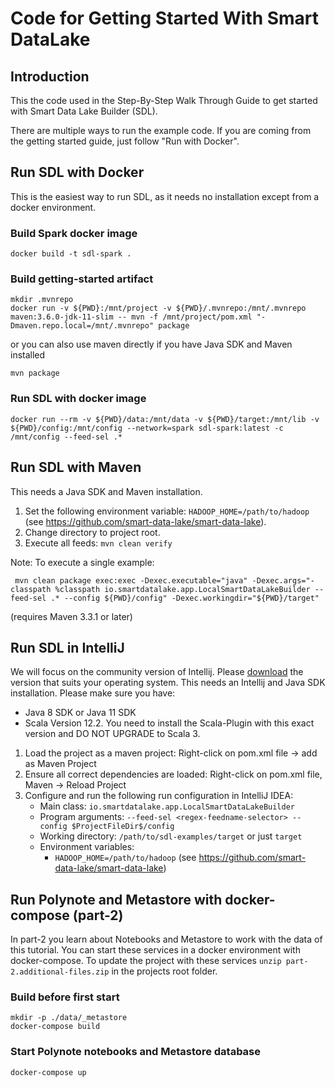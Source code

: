 # Code for Getting Started With Smart DataLake
## Introduction
This the code used in the Step-By-Step Walk Through Guide to get started with Smart Data Lake Builder (SDL).

There are multiple ways to run the example code.
If you are coming from the getting started guide, just follow "Run with Docker".

## Run SDL with Docker

This is the easiest way to run SDL, as it needs no installation except from a docker environment.

### Build Spark docker image

    docker build -t sdl-spark .

### Build getting-started artifact

    mkdir .mvnrepo
    docker run -v ${PWD}:/mnt/project -v ${PWD}/.mvnrepo:/mnt/.mvnrepo maven:3.6.0-jdk-11-slim -- mvn -f /mnt/project/pom.xml "-Dmaven.repo.local=/mnt/.mvnrepo" package

or you can also use maven directly if you have Java SDK and Maven installed

    mvn package

### Run SDL with docker image

    docker run --rm -v ${PWD}/data:/mnt/data -v ${PWD}/target:/mnt/lib -v ${PWD}/config:/mnt/config --network=spark sdl-spark:latest -c /mnt/config --feed-sel .*

## Run SDL with Maven

This needs a Java SDK and Maven installation.

1. Set the following environment variable: `HADOOP_HOME=/path/to/hadoop` (see https://github.com/smart-data-lake/smart-data-lake).
1. Change directory to project root.
1. Execute all feeds: `mvn clean verify`

Note: To execute a single example:
```
 mvn clean package exec:exec -Dexec.executable="java" -Dexec.args="-classpath %classpath io.smartdatalake.app.LocalSmartDataLakeBuilder --feed-sel .* --config ${PWD}/config" -Dexec.workingdir="${PWD}/target"
```
(requires Maven 3.3.1 or later)

## Run SDL in IntelliJ
We will focus on the community version of Intellij. Please [download](https://www.jetbrains.com/idea/) the version that suits your operating system.
This needs an Intellij and Java SDK installation. Please make sure you have: 
- Java 8 SDK or Java 11 SDK 
- Scala Version 12.2. You need to install the Scala-Plugin with this exact version and DO NOT UPGRADE to Scala 3.

1. Load the project as a maven project: Right-click on pom.xml file -> add as Maven Project
2. Ensure all correct dependencies are loaded: Right-click on pom.xml file, Maven -> Reload Project
3. Configure and run the following run configuration in IntelliJ IDEA:
   - Main class: `io.smartdatalake.app.LocalSmartDataLakeBuilder`
   - Program arguments: `--feed-sel <regex-feedname-selector> --config $ProjectFileDir$/config`
   - Working directory: `/path/to/sdl-examples/target` or just `target`
   - Environment variables:
      - `HADOOP_HOME=/path/to/hadoop` (see https://github.com/smart-data-lake/smart-data-lake)

## Run Polynote and Metastore with docker-compose (part-2)

In part-2 you learn about Notebooks and Metastore to work with the data of this tutorial. 
You can start these services in a docker environment with docker-compose.
To update the project with these services `unzip part-2.additional-files.zip` in the projects root folder.

### Build before first start

    mkdir -p ./data/_metastore
    docker-compose build

### Start Polynote notebooks and Metastore database

    docker-compose up
